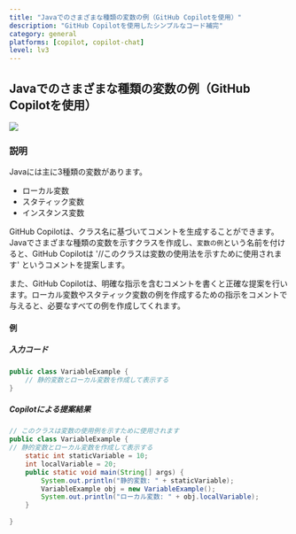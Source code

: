 ```yaml
---
title: "Javaでのさまざまな種類の変数の例（GitHub Copilotを使用）"
description: "GitHub Copilotを使用したシンプルなコード補完"
category: general
platforms: [copilot, copilot-chat]
level: lv3
---
```


## Javaでのさまざまな種類の変数の例（GitHub Copilotを使用）

[<img src="https://img.shields.io/badge/Lv3-Mature_Best_Practice-brightgreen">](https://github.com/orgs/AI-Native-Development/projects/1/)

### 説明
Javaには主に3種類の変数があります。
- ローカル変数
- スタティック変数
- インスタンス変数

GitHub Copilotは、クラス名に基づいてコメントを生成することができます。Javaでさまざまな種類の変数を示すクラスを作成し、`変数の例`という名前を付けると、GitHub Copilotは '//このクラスは変数の使用法を示すために使用されます' というコメントを提案します。

また、GitHub Copilotは、明確な指示を含むコメントを書くと正確な提案を行います。ローカル変数やスタティック変数の例を作成するための指示をコメントで与えると、必要なすべての例を作成してくれます。

#### 例

##### 入力コード
```java
public class VariableExample { 
    // 静的変数とローカル変数を作成して表示する
}
```

##### Copilotによる提案結果

```java
// このクラスは変数の使用例を示すために使用されます
public class VariableExample {
// 静的変数とローカル変数を作成して表示する
    static int staticVariable = 10;
    int localVariable = 20;
    public static void main(String[] args) {
        System.out.println("静的変数: " + staticVariable);
        VariableExample obj = new VariableExample();
        System.out.println("ローカル変数: " + obj.localVariable);
    }
    
}
```